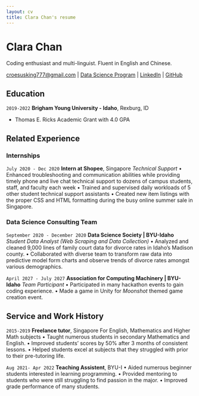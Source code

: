 ```yaml
---
layout: cv
title: Clara Chan's resume
---
```

# Clara Chan
Coding enthusiast and multi-linguist. Fluent in English and Chinese.

<div id="webaddress">
<a href="datascience@byui.edu">croesusking777@gmail.com</a>
| <a href="croesusking.github.io/clara_resume/">Data Science Program</a>
| <a href="linkedin.com/in/clara-chan-1100681b0/ ">LinkedIn</a>
| <a href="https://github.com/croesusking">GitHub</a>
</div>

<!-- https://www.monique.tech/the-art-of-markdown -->

## Education

`2019-2022`
__Brigham Young University - Idaho__, Rexburg, ID

- Thomas E. Ricks Academic Grant with 4.0 GPA

## Related Experience

### Internships

`July 2020 - Dec 2020`
__Intern at Shopee__, Singapore
*Technical Support*
•	Enhanced troubleshooting and communication abilities while providing timely phone and live chat technical support to dozens of campus students, staff, and faculty each week
•	Trained and supervised daily workloads of 5 other student technical support assistants
•	Created new item listings with the proper CSS and HTML formatting during the busy online summer sale in Singapore.



### Data Science Consulting Team

`September 2020 - December 2020`
__Data Science Society | BYU-Idaho__
*Student Data Analyst (Web Scraping and Data Collection)*
•	Analyzed and cleaned 9,000 lines of family court data for divorce rates in Idaho’s Madison county.
•	Collaborated with diverse team to transform raw data into predictive model form charts and observe trends of divorce rates amongst various demographics.


`April 2027 - July 2027`
__Association for Computing Machinery | BYU-Idaho__
*Team Participant*
•	Participated in many hackathon events to gain coding experience.
•	Made a game in Unity for *Moonshot* themed game creation event.


## Service and Work History

`2015-2019`
__Freelance tutor__, Singapore
For English, Mathematics and Higher Math subjects
•	Taught numerous students in secondary Mathematics and English.
•	Improved students’ scores by 50% after 3 months of consistent lessons.
•	Helped students excel at subjects that they struggled with prior to their pre-tutoring life.


`Aug 2021- Apr 2022`
__Teaching Assistent__, BYU-I
•	Aided numerous beginner students interested in learning programming.
•	Provided mentoring to students who were still struggling to find passion in the major.
•	Improved grade performance of many students.


<!-- ### Footer

Last updated: Dec 2020 -->



